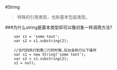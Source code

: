#String

> 特殊的引用类型，也称基本包装类型。


###为什么string是基本类型却可以像对象一样调用方法?

```
	var s1 = 'some text';
	var s2 = s1.substring(2);
	
	//当代码执行到第二行的时候,后台会执行以下操作
	var s1 = new String('some text');
	var s2 = s1.substring(2);
	s1 = null;
```


